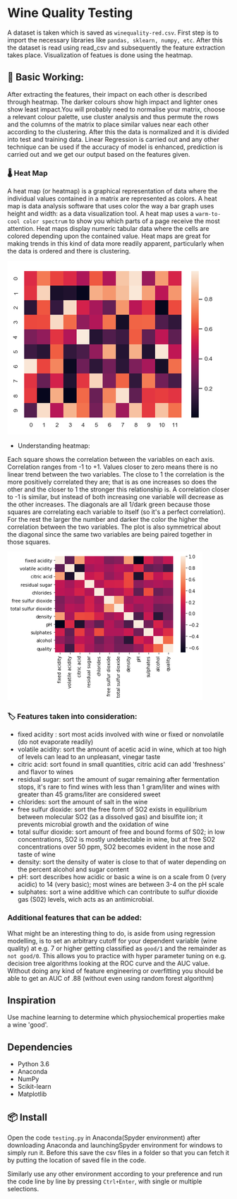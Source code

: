 # Wine Quality Testing

A dataset is taken which is saved as `winequality-red.csv`. First step is to import the necessary libraries like `pandas, sklearn, numpy, etc`. After this the dataset is read using read_csv and subsequently the feature extraction takes place.
Visualization of featues is done using the heatmap.

## 🔨 Basic Working:

After extracting the features, their impact on each other is described through heatmap. The darker colours show high impact and lighter ones show least impact.You will probably need to normalise your matrix, choose a relevant colour palette, use cluster analysis and thus permute the rows and the columns of the matrix to place similar values near each other according to the clustering.
After this the data is normalized and it is divided into test and training data. Linear Regression is carried out and any other technique can be used if the accuracy of model is enhanced, prediction is carried out and we get our output based on the features given.


### 🌡️ Heat Map

A heat map (or heatmap) is a graphical representation of data where the individual values contained in a matrix are represented as colors.
A heat map is data analysis software that uses color the way a bar graph uses height and width: as a data visualization tool.
A heat map uses a `warm-to-cool color spectrum` to show you which parts of a page receive the most attention.
Heat maps display numeric tabular data where the cells are colored depending upon the contained value. Heat maps are great for making trends in this kind of data more readily apparent, particularly when the data is ordered and there is clustering.

![Basic Heatmap View](basicHeatmap.png)


- Understanding heatmap:
 
Each square shows the correlation between the variables on each axis. Correlation ranges from -1 to +1. Values closer to zero means there is no linear trend between the two variables. The close to 1 the correlation is the more positively correlated they are; that is as one increases so does the other and the closer to 1 the stronger this relationship is. A correlation closer to -1 is similar, but instead of both increasing one variable will decrease as the other increases. The diagonals are all 1/dark green because those squares are correlating each variable to itself (so it's a perfect correlation). For the rest the larger the number and darker the color the higher the correlation between the two variables. The plot is also symmetrical about the diagonal since the same two variables are being paired together in those squares.


![Heatmap View](heatmap.png)


 ### 🏷️ Features taken into consideration:
 
- fixed acidity : sort most acids involved with wine or fixed or nonvolatile (do not evaporate readily)
- volatile acidity: sort the amount of acetic acid in wine, which at too high of levels can lead to an unpleasant, vinegar taste
- citric acid: sort found in small quantities, citric acid can add 'freshness' and flavor to wines
- residual sugar: sort the amount of sugar remaining after fermentation stops, it's rare to find wines with less than 1 gram/liter and wines with greater than 45 grams/liter are considered sweet
- chlorides: sort the amount of salt in the wine
- free sulfur dioxide: sort the free form of SO2 exists in equilibrium between molecular SO2 (as a dissolved gas) and bisulfite ion; it prevents microbial growth and the oxidation of wine
- total sulfur dioxide: sort amount of free and bound forms of S02; in low concentrations, SO2 is mostly undetectable in wine, but at free SO2 concentrations over 50 ppm, SO2 becomes evident in the nose and taste of wine
- density: sort the density of water is close to that of water depending on the percent alcohol and sugar content
- pH: sort describes how acidic or basic a wine is on a scale from 0 (very acidic) to 14 (very basic); most wines are between 3-4 on the pH scale
- sulphates: sort a wine additive which can contribute to sulfur dioxide gas (S02) levels, wich acts as an antimicrobial.

### Additional features that can be added:

What might be an interesting thing to do, is aside from using regression modelling, is to set an arbitrary cutoff for your dependent variable (wine quality) at e.g. 7 or higher getting classified as `good/1` and the remainder as `not good/0`.
This allows you to practice with hyper parameter tuning on e.g. decision tree algorithms looking at the ROC curve and the AUC value.
Without doing any kind of feature engineering or overfitting you should be able to get an AUC of .88 (without even using random forest algorithm)

## Inspiration

Use machine learning to determine which physiochemical properties make a wine 'good'.


## Dependencies

- Python 3.6
- Anaconda
- NumPy
- Scikit-learn
- Matplotlib

## 📦 Install

Open the code `testing.py` in Anaconda(Spyder environment) after downloading Anaconda and launchingSpyder environment for windows to simply run it. Before this save the csv files in a folder so that you can fetch it by putting the location of saved file in the code.

Similarly use any other environment according to your preference and run the code line by line by pressing `Ctrl+Enter`, with single or multiple selections.

